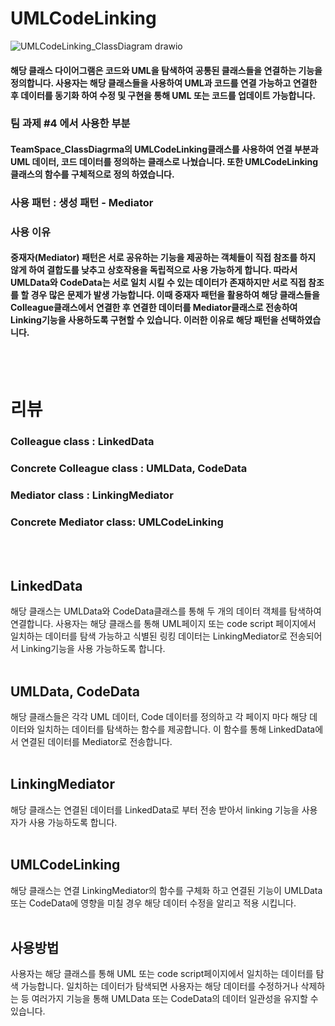 # UMLCodeLinking
![UMLCodeLinking_ClassDiagram drawio](https://github.com/choi-hyk/SW-engineering-TeamProject/assets/127075917/0ba25ed9-9063-4e1f-b0c0-1a2285ef8078)

####  해당 클래스 다이어그램은 코드와 UML을 탐색하여 공통된 클래스들을 연결하는 기능을 정의합니다. 사용자는 해당 클래스들을 사용하여 UML과 코드를 연결 가능하고 연결한 후 데이터를 동기화 하여 수정 및 구현을 통해 UML 또는 코드를 업데이트 가능합니다.
### 팀 과제 #4 에서 사용한 부분
#### TeamSpace_ClassDiagrma의 UMLCodeLinking클래스를 사용하여 연결 부분과 UML 데이터, 코드 데이터를 정의하는 클래스로 나눴습니다. 또한  UMLCodeLinking클래스의 함수를 구체적으로 정의 하였습니다.
### 사용 패턴 : 생성 패턴 - Mediator
### 사용 이유
#### 중재자(Mediator) 패턴은 서로 공유하는 기능을 제공하는 객체들이 직접 참조를 하지 않게 하여 결합도를 낮추고 상호작용을 독립적으로 사용 가능하게 합니다. 따라서 UMLData와 CodeData는 서로 일치 시킬 수 있는 데이터가 존재하지만 서로 직접 참조를 할 경우 많은 문제가 발생 가능합니다. 이때 중재자 패턴을 활용하여 해당 클래스들을 Colleague클래스에서 연결한 후 연결한 데이터를 Mediator클래스로 전송하여 Linking기능을 사용하도록 구현할 수 있습니다. 이러한 이유로 해당 패턴을 선택하였습니다. 
<br/><br/>
# 리뷰
### Colleague class : LinkedData
### Concrete Colleague class : UMLData, CodeData
### Mediator class : LinkingMediator
### Concrete Mediator class: UMLCodeLinking
<br/><br/>
## LinkedData
해당 클래스는 UMLData와 CodeData클래스를 통해 두 개의 데이터 객체를 탐색하여 연결합니다. 사용자는 해당 클래스를 통해 UML페이지 또는 code script 페이지에서 일치하는 데이터를 탐색 가능하고 식별된 링킹 데이터는 LinkingMediator로 전송되어서 Linking기능을 사용 가능하도록 합니다.
<br/><br/>
## UMLData, CodeData
해당 클래스들은 각각 UML 데이터, Code 데이터를 정의하고 각 페이지 마다 해당 데이터와 일치하는 데이터를 탐색하는 함수를 제공합니다. 이 함수를 통해 LinkedData에서 연결된 데이터를 Mediator로 전송합니다.
<br/><br/>
## LinkingMediator
해당 클래스는 연결된 데이터를 LinkedData로 부터 전송 받아서 linking 기능을 사용자가 사용 가능하도록 합니다. 
<br/><br/>
## UMLCodeLinking
해당 클래스는 연결 LinkingMediator의 함수를 구체화 하고 연결된 기능이 UMLData또는 CodeData에 영향을 미칠 경우 해당 데이터 수정을 알리고 적용 시킵니다.
<br/><br/>
## 사용방법
사용자는 해당 클래스를 통해 UML 또는 code script페이지에서 일치하는 데이터를 탐색 가능합니다. 일치하는 데이터가 탐색되면 사용자는 해당 데이터를 수정하거나 삭제하는 등 여러가지 기능을 통해 UMLData 또는 CodeData의 데이터 일관성을 유지할 수 있습니다.
